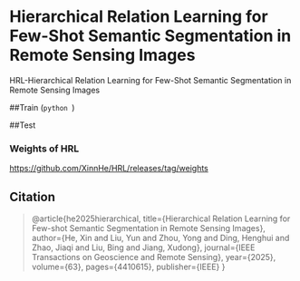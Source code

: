 # Hierarchical Relation Learning for Few-Shot Semantic Segmentation in Remote Sensing Images
HRL-Hierarchical Relation Learning for Few-Shot Semantic Segmentation in Remote Sensing Images

##Train
 (`python `) 


##Test

### Weights of HRL
https://github.com/XinnHe/HRL/releases/tag/weights



## Citation
> @article{he2025hierarchical,
  title={Hierarchical Relation Learning for Few-shot Semantic Segmentation in Remote Sensing Images},
  author={He, Xin and Liu, Yun and Zhou, Yong and Ding, Henghui and Zhao, Jiaqi and Liu, Bing and Jiang, Xudong},
  journal={IEEE Transactions on Geoscience and Remote Sensing},
  year={2025},
  volume={63},
  pages={4410615},
  publisher={IEEE}
}
